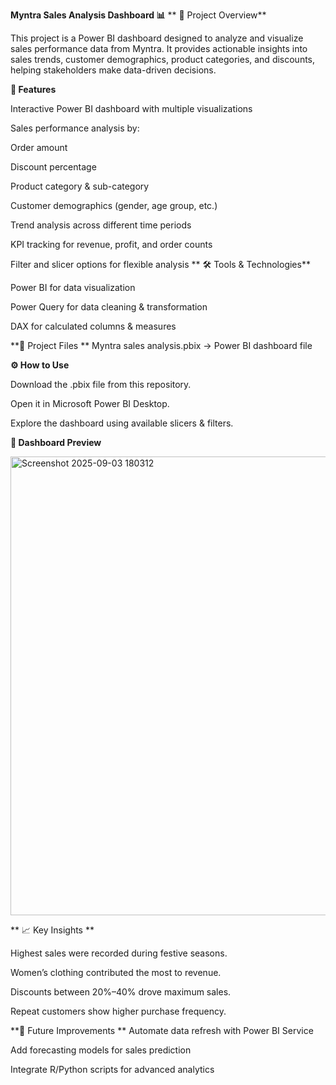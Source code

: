 **Myntra Sales Analysis Dashboard 📊**
**
📌 Project Overview**

This project is a Power BI dashboard designed to analyze and visualize sales performance data from Myntra.
It provides actionable insights into sales trends, customer demographics, product categories, and discounts, helping stakeholders make data-driven decisions.

**🚀 Features**

Interactive Power BI dashboard with multiple visualizations

Sales performance analysis by:

Order amount

Discount percentage

Product category & sub-category

Customer demographics (gender, age group, etc.)

Trend analysis across different time periods

KPI tracking for revenue, profit, and order counts

Filter and slicer options for flexible analysis
**
🛠️ Tools & Technologies**

Power BI for data visualization

Power Query for data cleaning & transformation

DAX for calculated columns & measures

**📂 Project Files
**
Myntra sales analysis.pbix → Power BI dashboard file

**⚙️ How to Use**

Download the .pbix file from this repository.

Open it in Microsoft Power BI Desktop.

Explore the dashboard using available slicers & filters.

**📸 Dashboard Preview**

<img width="1312" height="734" alt="Screenshot 2025-09-03 180312" src="https://github.com/user-attachments/assets/4186c2ef-ddaa-4946-9472-af66cc2b51ae" />

**
📈 Key Insights **

Highest sales were recorded during festive seasons.

Women’s clothing contributed the most to revenue.

Discounts between 20%–40% drove maximum sales.

Repeat customers show higher purchase frequency.

**📑 Future Improvements
**
Automate data refresh with Power BI Service

Add forecasting models for sales prediction

Integrate R/Python scripts for advanced analytics

